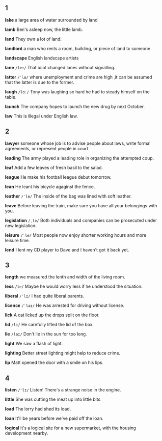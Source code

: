 ## 1
**lake** 
a large area of water surrounded by land

**lamb** 
Ben's asleep now, the little lamb.

**land** 
They own a lot of land.

**landlord** 
a man who rents a room, building, or piece of land to someone

**landscape** 
English landscape artists

**lane** 
`/leɪ/`
That idiot changed lanes without signalling.

**latter** 
`/ˈlæ/`
where unemployment and crime are high ,it can be assumed that the latter is due to the former.

**laugh** 
`/lɑː/`
Tony was laughing so hard he had to steady himself on the table.

**launch** 
The company hopes to launch the new drug by next October.

**law** 
This is illegal under English law.

## 2
**lawyer** 
someone whose job is to advise people about laws, write formal agreements, or represent people in court

**leading** 
The army played a leading role in organizing the attempted coup.

**leaf** 
Add a few leaves of fresh basil to the salad.

**league** 
He make his football league debut tomorrow.

**lean** 
He leant his bicycle agaginst the fence.

**leather** 
`/ˈle/`
The inside of the bag was lined with soft leather.

**leave** 
Before leaving the train, make sure you have all your belongings with you.

**legislation** 
`/ˌle/`
Both individuals and companies can be prosecuted under new legislation.

**leisure** 
`/ˈle/`
Most people now enjoy shorter working hours and more leisure time.

**lend** 
I lent my CD player to Dave and I haven't got it back yet.

## 3
**length** 
we measured the lenth and width of the living room.

**less** 
`/le/`
Maybe he would worry less if he understood the situation.

**liberal** 
`/ˈlɪ/`
I had quite liberal parents.

**licence** 
`/ˈlaɪ/`
He was arrested for driving without license.

**lick** 
A cat licked up the drops spilt on the floor.

**lid** 
`/lɪ/`
He carefully lifted the lid of the box.

**lie** 
`/laɪ/`
Don't lie in the sun for too long.

**light** 
We saw a flash of light.

**lighting** 
Better street lighting might help to reduce crime.

**lip** 
Matt opened the door with a smile on his lips.

## 4
**listen** 
`/ˈlɪ/`
Listen! There's a strange noise in the engine.

**little** 
She was cutting the meat up into little bits.

**load** 
The lorry had shed its load.

**loan** 
It'll be years before we've paid off the loan.

**logical** 
It's a logical site for a new supermarket, with the housing development nearby.